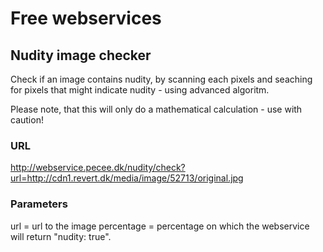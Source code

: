 # Free webservices

## Nudity image checker

Check if an image contains nudity, by scanning each pixels and seaching for pixels that might indicate nudity - using advanced algoritm.

Please note, that this will only do a mathematical calculation - use with caution!

### URL
http://webservice.pecee.dk/nudity/check?url=http://cdn1.revert.dk/media/image/52713/original.jpg

### Parameters
url = url to the image
percentage = percentage on which the webservice will return "nudity: true".
